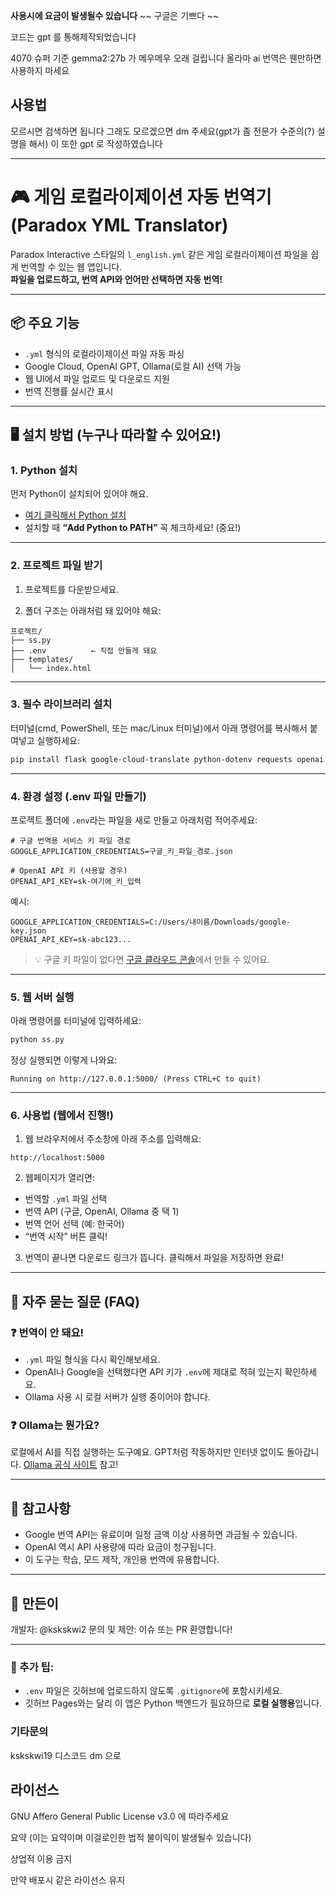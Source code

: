 **사용시에 요금이 발생될수 있습니다**
~~ 구글은 기쁘다 ~~

코드는 gpt 를 통해제작되었습니다

4070 슈퍼 기준 gemma2:27b 가 메우메우 오래 걸립니다 올라마 ai 번역은 웬만하면 사용하지 마세요

## 사용법
모르시면 검색하면 됩니다 그래도 모르겠으면 dm 주세요(gpt가 좀 전문가 수준의(?) 설명을 해서)
이 또한 gpt 로 작성하였습니다

---


# 🎮 게임 로컬라이제이션 자동 번역기 (Paradox YML Translator)

Paradox Interactive 스타일의 `l_english.yml` 같은 게임 로컬라이제이션 파일을 쉽게 번역할 수 있는 웹 앱입니다.  
**파일을 업로드하고, 번역 API와 언어만 선택하면 자동 번역!**

---

## 📦 주요 기능

- `.yml` 형식의 로컬라이제이션 파일 자동 파싱
- Google Cloud, OpenAI GPT, Ollama(로컬 AI) 선택 가능
- 웹 UI에서 파일 업로드 및 다운로드 지원
- 번역 진행률 실시간 표시

---

## 🖥️ 설치 방법 (누구나 따라할 수 있어요!)

### 1. Python 설치

먼저 Python이 설치되어 있어야 해요.

- [여기 클릭해서 Python 설치](https://www.python.org/downloads/)  
- 설치할 때 **“Add Python to PATH”** 꼭 체크하세요! (중요!)

---

### 2. 프로젝트 파일 받기

1. 프로젝트를 다운받으세요.
   
2. 폴더 구조는 아래처럼 돼 있어야 해요:

```
프로젝트/
├── ss.py
├── .env          ← 직접 만들게 돼요
├── templates/
│   └── index.html
```

---

### 3. 필수 라이브러리 설치

터미널(cmd, PowerShell, 또는 mac/Linux 터미널)에서 아래 명령어를 복사해서 붙여넣고 실행하세요:

```bash
pip install flask google-cloud-translate python-dotenv requests openai
```

---

### 4. 환경 설정 (.env 파일 만들기)

프로젝트 폴더에 `.env`라는 파일을 새로 만들고 아래처럼 적어주세요:

```
# 구글 번역용 서비스 키 파일 경로
GOOGLE_APPLICATION_CREDENTIALS=구글_키_파일_경로.json

# OpenAI API 키 (사용할 경우)
OPENAI_API_KEY=sk-여기에_키_입력
```

예시:

```
GOOGLE_APPLICATION_CREDENTIALS=C:/Users/내이름/Downloads/google-key.json
OPENAI_API_KEY=sk-abc123...
```

> 💡 구글 키 파일이 없다면 [구글 클라우드 콘솔](https://console.cloud.google.com/)에서 만들 수 있어요.

---

### 5. 웹 서버 실행

아래 명령어를 터미널에 입력하세요:

```bash
python ss.py
```

정상 실행되면 이렇게 나와요:

```
Running on http://127.0.0.1:5000/ (Press CTRL+C to quit)
```

---

### 6. 사용법 (웹에서 진행!)

1. 웹 브라우저에서 주소창에 아래 주소를 입력해요:

```
http://localhost:5000
```

2. 웹페이지가 열리면:

- 번역할 `.yml` 파일 선택
- 번역 API (구글, OpenAI, Ollama 중 택 1)
- 번역 언어 선택 (예: 한국어)
- “번역 시작” 버튼 클릭!

3. 번역이 끝나면 다운로드 링크가 뜹니다. 클릭해서 파일을 저장하면 완료!

---

## 🧠 자주 묻는 질문 (FAQ)

### ❓ 번역이 안 돼요!
- `.yml` 파일 형식을 다시 확인해보세요.
- OpenAI나 Google을 선택했다면 API 키가 `.env`에 제대로 적혀 있는지 확인하세요.
- Ollama 사용 시 로컬 서버가 실행 중이어야 합니다.

### ❓ Ollama는 뭔가요?
로컬에서 AI를 직접 실행하는 도구예요. GPT처럼 작동하지만 인터넷 없이도 돌아갑니다. [Ollama 공식 사이트](https://ollama.com) 참고!

---

## 📌 참고사항

- Google 번역 API는 유료이며 일정 금액 이상 사용하면 과금될 수 있습니다.
- OpenAI 역시 API 사용량에 따라 요금이 청구됩니다.
- 이 도구는 학습, 모드 제작, 개인용 번역에 유용합니다.

---

## 🙏 만든이

개발자: @kskskwi2
문의 및 제안: 이슈 또는 PR 환영합니다!


---

### 📝 추가 팁:

- `.env` 파일은 깃허브에 업로드하지 않도록 `.gitignore`에 포함시키세요.
- 깃허브 Pages와는 달리 이 앱은 Python 백엔드가 필요하므로 **로컬 실행용**입니다.

### 기타문의

kskskwi19 디스코드 dm 으로

## 라이선스
GNU Affero General Public License v3.0 에 따라주세요

요약 (이는 요약이며 이걸로인한 법적 불이익이 발생될수 있습니다)

상업적 이용 금지

만약 배포시 같은 라이선스 유지

